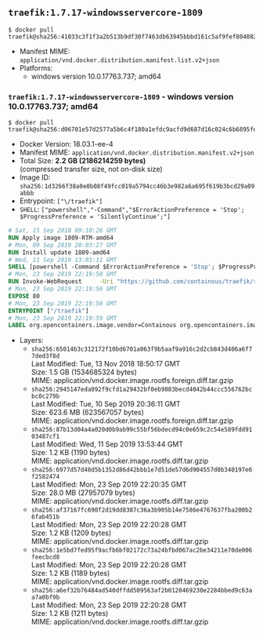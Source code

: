 ## `traefik:1.7.17-windowsservercore-1809`

```console
$ docker pull traefik@sha256:41033c3f1f3a2b513b9df30f7463db63945bbbd161c5af9fef804082a62d3ee2
```

-	Manifest MIME: `application/vnd.docker.distribution.manifest.list.v2+json`
-	Platforms:
	-	windows version 10.0.17763.737; amd64

### `traefik:1.7.17-windowsservercore-1809` - windows version 10.0.17763.737; amd64

```console
$ docker pull traefik@sha256:d06701e57d2577a5b6c4f180a1efdc9acfd9d687d16c024c6b6895feb791662a
```

-	Docker Version: 18.03.1-ee-4
-	Manifest MIME: `application/vnd.docker.distribution.manifest.v2+json`
-	Total Size: **2.2 GB (2186214259 bytes)**  
	(compressed transfer size, not on-disk size)
-	Image ID: `sha256:1d3266f38a0e0b08f49fcc019a5794cc46b3e982a6a695f619b3bcd29a09abbb`
-	Entrypoint: `["\/traefik"]`
-	`SHELL`: `["powershell","-Command","$ErrorActionPreference = 'Stop'; $ProgressPreference = 'SilentlyContinue';"]`

```dockerfile
# Sat, 15 Sep 2018 09:10:26 GMT
RUN Apply image 1809-RTM-amd64
# Mon, 09 Sep 2019 20:03:27 GMT
RUN Install update 1809-amd64
# Wed, 11 Sep 2019 13:01:11 GMT
SHELL [powershell -Command $ErrorActionPreference = 'Stop'; $ProgressPreference = 'SilentlyContinue';]
# Mon, 23 Sep 2019 22:19:50 GMT
RUN Invoke-WebRequest     -Uri "https://github.com/containous/traefik/releases/download/v1.7.17/traefik_windows-amd64.exe"     -OutFile "/traefik.exe"
# Mon, 23 Sep 2019 22:19:56 GMT
EXPOSE 80
# Mon, 23 Sep 2019 22:19:58 GMT
ENTRYPOINT ["/traefik"]
# Mon, 23 Sep 2019 22:19:59 GMT
LABEL org.opencontainers.image.vendor=Containous org.opencontainers.image.url=https://traefik.io org.opencontainers.image.title=Traefik org.opencontainers.image.description=A modern reverse-proxy org.opencontainers.image.version=v1.7.17 org.opencontainers.image.documentation=https://docs.traefik.io
```

-	Layers:
	-	`sha256:65014b3c312172f10bd6701a063f9b5aaf9a916c2d2cb843d406a6f77ded3f8d`  
		Last Modified: Tue, 13 Nov 2018 18:50:17 GMT  
		Size: 1.5 GB (1534685324 bytes)  
		MIME: application/vnd.docker.image.rootfs.foreign.diff.tar.gzip
	-	`sha256:2945147eda092f9cfd1a29432bf0eb9083becd4042b44ccc556762bcbc0c279b`  
		Last Modified: Tue, 10 Sep 2019 20:36:11 GMT  
		Size: 623.6 MB (623567057 bytes)  
		MIME: application/vnd.docker.image.rootfs.foreign.diff.tar.gzip
	-	`sha256:87b13d04a4a020d0b9ab99c55bf56bdecd94c0e659c2c54e589fdd9103487cf1`  
		Last Modified: Wed, 11 Sep 2019 13:53:44 GMT  
		Size: 1.2 KB (1190 bytes)  
		MIME: application/vnd.docker.image.rootfs.diff.tar.gzip
	-	`sha256:6977d57d48d5b1352d86d42bbb1e7d51de57d6d904557d0b340197e6f2582474`  
		Last Modified: Mon, 23 Sep 2019 22:20:35 GMT  
		Size: 28.0 MB (27957079 bytes)  
		MIME: application/vnd.docker.image.rootfs.diff.tar.gzip
	-	`sha256:af37167fc690f2d19dd8387c36a3b905b14e7586e4767637fba200b26fab451b`  
		Last Modified: Mon, 23 Sep 2019 22:20:28 GMT  
		Size: 1.2 KB (1209 bytes)  
		MIME: application/vnd.docker.image.rootfs.diff.tar.gzip
	-	`sha256:1e5bd7fed95f9acfb6bf02172c73a24bfbd067ac2be34211e70de006feecbcd8`  
		Last Modified: Mon, 23 Sep 2019 22:20:28 GMT  
		Size: 1.2 KB (1189 bytes)  
		MIME: application/vnd.docker.image.rootfs.diff.tar.gzip
	-	`sha256:a6ef32b76484ad540dffdd509563af2b0120469230e2284bbed9c63aa7a0bf9b`  
		Last Modified: Mon, 23 Sep 2019 22:20:28 GMT  
		Size: 1.2 KB (1211 bytes)  
		MIME: application/vnd.docker.image.rootfs.diff.tar.gzip

